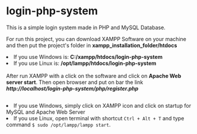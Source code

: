 # login-php-system
This is a simple login system made in PHP and MySQL Database.

For run this project, you can download XAMPP Software on your machine and then
put the project's folder in <b>xampp_installation_folder/htdocs</b>
<br>
<li>If you use Windows is: <b>C:/xampp/htdocs/login-php-system</b></li>
<li>If you use Linux is: <b>/opt/lampp/htdocs/login-php-system</b></li>
<br>
After run XAMPP with a click on the software and click on <b>Apache Web server start</b>. Then open browser and put on bar the link
<em><b> http://localhost/login-php-system/php/register.php</b></em>

##
<li>If you use Windows, simply click on XAMPP icon and click on startup for MySQL and Apache Web Server</li>
<li>If you use Linux, open terminal with shortcut <code>Ctrl + Alt + T</code>
and type command <code>$ sudo /opt/lampp/lampp start</code>.